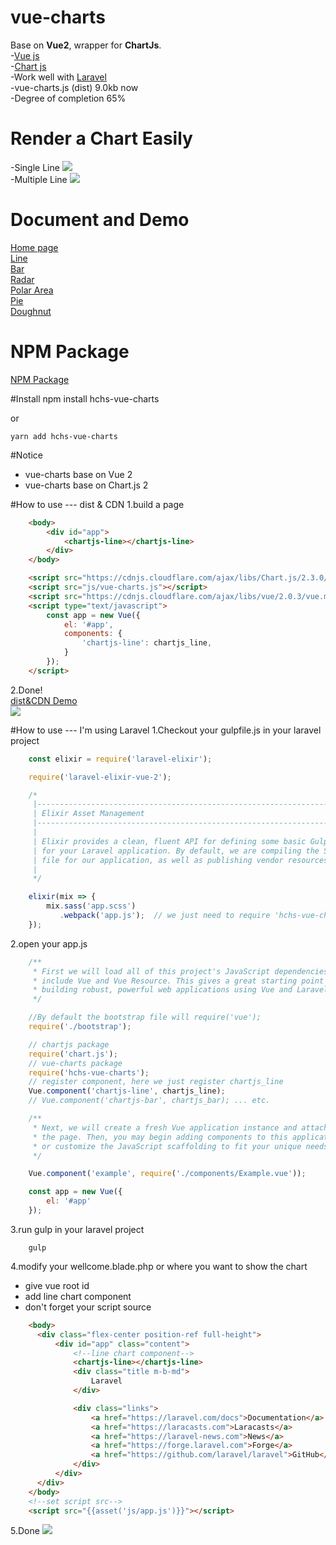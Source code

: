 # vue-charts
Base on **Vue2**, wrapper for **ChartJs**.    
-[Vue js](https://vuejs.org/)  
-[Chart js](http://www.chartjs.org/)  
-Work well with [Laravel](https://laravel.com/)  
-vue-charts.js (dist) 9.0kb now  
-Degree of completion 65%  

# Render a Chart Easily  
-Single Line
![](https://raw.githubusercontent.com/hchstera/vue-charts/master/pictures/easy_use.png)  
-Multiple Line
![](https://raw.githubusercontent.com/hchstera/vue-charts/master/pictures/multiple.png)  

# Document and Demo
[Home page](http://vue-charts.hchspersonal.tk/)    
[Line](http://vue-charts.hchspersonal.tk/line)   
[Bar](http://vue-charts.hchspersonal.tk/bar)   
[Radar](http://vue-charts.hchspersonal.tk/radar)   
[Polar Area](http://vue-charts.hchspersonal.tk/polar-area)   
[Pie](http://vue-charts.hchspersonal.tk/pie)   
[Doughnut](http://vue-charts.hchspersonal.tk/doughnut)   

# NPM Package  
[NPM Package](https://www.npmjs.com/package/hchs-vue-charts)

#Install
	npm install hchs-vue-charts   

or  

	yarn add hchs-vue-charts  


#Notice
- vue-charts base on Vue 2  
- vue-charts base on Chart.js 2  

#How to use --- dist & CDN
1.build a page
```html
    <body>
        <div id="app">
            <chartjs-line></chartjs-line>
        </div>
    </body>

    <script src="https://cdnjs.cloudflare.com/ajax/libs/Chart.js/2.3.0/Chart.js"></script>
    <script src="js/vue-charts.js"></script>
    <script src="https://cdnjs.cloudflare.com/ajax/libs/vue/2.0.3/vue.min.js"></script>
    <script type="text/javascript">
        const app = new Vue({
            el: '#app',
            components: {
                'chartjs-line': chartjs_line,
            }
        });
    </script>
   ```   
2.Done!   
[dist&CDN Demo](http://vue-charts.hchspersonal.tk/demo.html)   
![](https://raw.githubusercontent.com/hchstera/vue-charts/master/pictures/cdn_demo.png)

#How to use --- I'm using Laravel
1.Checkout your gulpfile.js in your laravel project  

```javascript
    const elixir = require('laravel-elixir');

    require('laravel-elixir-vue-2');

    /*
     |--------------------------------------------------------------------------
     | Elixir Asset Management
     |--------------------------------------------------------------------------
     |
     | Elixir provides a clean, fluent API for defining some basic Gulp tasks
     | for your Laravel application. By default, we are compiling the Sass
     | file for our application, as well as publishing vendor resources.
     |
     */

    elixir(mix => {
        mix.sass('app.scss')
           .webpack('app.js');  // we just need to require 'hchs-vue-charts' in this file or somewhere else
    });
```
2.open your app.js   

```javascript
    /**
     * First we will load all of this project's JavaScript dependencies which
     * include Vue and Vue Resource. This gives a great starting point for
     * building robust, powerful web applications using Vue and Laravel.
     */

	//By default the bootstrap file will require('vue');
    require('./bootstrap');

	// chartjs package
	require('chart.js');
    // vue-charts package
    require('hchs-vue-charts');
    // register component, here we just register chartjs_line
    Vue.component('chartjs-line', chartjs_line);
    // Vue.component('chartjs-bar', chartjs_bar); ... etc.

    /**
     * Next, we will create a fresh Vue application instance and attach it to
     * the page. Then, you may begin adding components to this application
     * or customize the JavaScript scaffolding to fit your unique needs.
     */

    Vue.component('example', require('./components/Example.vue'));

    const app = new Vue({
        el: '#app'
    });
```
3.run gulp in your laravel project   

		gulp

4.modify your wellcome.blade.php or where you want to show the chart
- give vue root id
- add line chart component
- don't forget your script source


```html
	<body>
	  <div class="flex-center position-ref full-height">
		  <div id="app" class="content">
			  <!--line chart component-->
			  <chartjs-line></chartjs-line>
			  <div class="title m-b-md">
				  Laravel
			  </div>

			  <div class="links">
				  <a href="https://laravel.com/docs">Documentation</a>
				  <a href="https://laracasts.com">Laracasts</a>
				  <a href="https://laravel-news.com">News</a>
				  <a href="https://forge.laravel.com">Forge</a>
				  <a href="https://github.com/laravel/laravel">GitHub</a>
			  </div>
		  </div>
	  </div>
  	</body>
  	<!--set script src-->
  	<script src="{{asset('js/app.js')}}"></script>
   ```     



5.Done
![](https://raw.githubusercontent.com/hchstera/vue-charts/master/pictures/welcome_demo.PNG)
